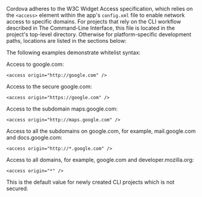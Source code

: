 
Cordova adheres to the W3C Widget Access specification, which relies on
the `<access>` element within the app's `config.xml` file to enable
network access to specific domains. For projects that rely on the CLI
workflow described in The Command-Line Interface, this file is located
in the project's top-level directory. Otherwise for platform-specific
development paths, locations are listed in the sections below:

The following examples demonstrate whitelist syntax:

Access to google.com:

    <access origin="http://google.com" />

Access to the secure google.com:

    <access origin="https://google.com" />

Access to the subdomain maps.google.com:

    <access origin="http://maps.google.com" />

Access to all the subdomains on google.com, for example, mail.google.com and docs.google.com:

    <access origin="http://*.google.com" />

Access to all domains, for example, google.com and developer.mozilla.org:

    <access origin="*" />

This is the default value for newly created CLI projects which is not secured.
